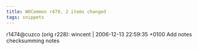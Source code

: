```yaml
---
title: WOCommon r479, 2 items changed
tags: snippets
---
```


r1474@cuzco (orig r228): wincent | 2006-12-13 22:59:35 +0100 Add notes checksumming notes
